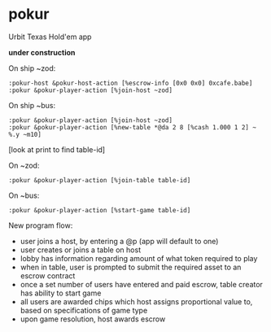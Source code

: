 # pokur
Urbit Texas Hold'em app

**under construction**

On ship ~zod:
```
:pokur-host &pokur-host-action [%escrow-info [0x0 0x0] 0xcafe.babe]
:pokur &pokur-player-action [%join-host ~zod]
```

On ship ~bus:
```
:pokur &pokur-player-action [%join-host ~zod]
:pokur &pokur-player-action [%new-table *@da 2 8 [%cash 1.000 1 2] ~ %.y ~m10]
```

[look at print to find table-id]

On ~zod:
```
:pokur &pokur-player-action [%join-table table-id]
```

On ~bus:
```
:pokur &pokur-player-action [%start-game table-id]
```


New program flow:
- user joins a host, by entering a @p (app will default to one)
- user creates or joins a table on host
- lobby has information regarding amount of what token required to play
- when in table, user is prompted to submit the required asset to an escrow contract
- once a set number of users have entered and paid escrow, table creator
  has ability to start game
- all users are awarded chips which host assigns proportional value to,
  based on specifications of game type
- upon game resolution, host awards escrow
